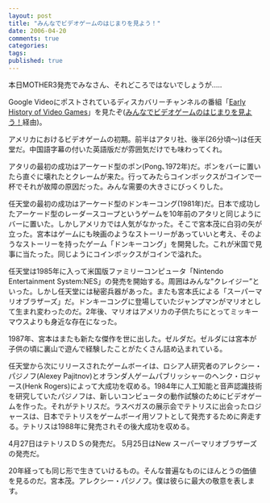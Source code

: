 ```yaml
---
layout: post
title: "みんなでビデオゲームのはじまりを見よう！"
date: 2006-04-20
comments: true
categories:
tags:
published: true
---
```



本日MOTHER3発売でみなさん、それどころではないでしょうが.....

Google Videoにポストされているディスカバリーチャンネルの番組「[Early History of Video Games](http://video.google.com/videoplay?docid=3637639460474263178)」を見たぞ([みんなでビデオゲームのはじまりを見よう！](http://blog.outer-court.com/)経由)。

アメリカにおけるビデオゲームの初期。前半はアタリ社、後半(26分頃～)は任天堂だ。中国語字幕の付いた英語版だが雰囲気だけでも味わってくれ。

アタリの最初の成功はアーケード型のポン(Pong､1972年)だ。ポンをバーに置いたら直ぐに壊れたとクレームが来た。行ってみたらコインボックスがコインで一杯でそれが故障の原因だった。みんな需要の大きさにびっくりした。

任天堂の最初の成功はアーケード型のドンキーコング(1981年)だ。日本で成功したアーケード型のレーダースコープというゲームを10年前のアタリと同じようにバーに置いた。しかしアメリカでは人気がなかった。そこで宮本茂に白羽の矢が立った。宮本はゲームにも映画のようなストーリーがあっていいと考え、そのようなストーリーを持ったゲーム「ドンキーコング」を開発した。これが米国で見事に当たった。同じようにコインボックスがコインで溢れた。

任天堂は1985年に入って米国版ファミリーコンピュータ「Nintendo Entertainment System:NES」の発売を開始する。周囲はみんな"クレイジー”といった。しかし任天堂には秘密兵器があった。またも宮本氏による「スーパーマリオブラザーズ」だ。ドンキーコングに登場していたジャンプマンがマリオとして生まれ変わったのだ。2年後、マリオはアメリカの子供たちにとってミッキーマウスよりも身近な存在になった。

1987年、宮本はまたも新たな傑作を世に出した。ゼルダだ。ゼルダには宮本が子供の頃に裏山で遊んで経験したことがたくさん詰め込まれている。

任天堂から次にリリースされたゲームボーイは、ロシア人研究者のアレクシー・パジノフ(Alexey Pajitnov)とオランダ人ゲームパブリッシャーのヘンク・ロジャース(Henk Rogers)によって大成功を収める。1984年に人工知能と音声認識技術を研究していたパジノフは、新しいコンピュータの動作試験のためにビデオゲームを作った。それがテトリスだ。ラスベガスの展示会でテトリスに出会ったロジャースは、日本でテトリスをゲームボーイ用ソフトとして発売するために奔走する。テトリスは1988年に発売されその後大成功を収める。

4月27日はテトリスＤＳの発売だ。
5月25日はNew スーパーマリオブラザーズの発売だ。

20年経っても同じ形で生きていけるもの。そんな普遍なものにほんとうの価値を見るのだ。宮本茂。アレクシー・パジノフ。僕は彼らに最大の敬意を表します。


